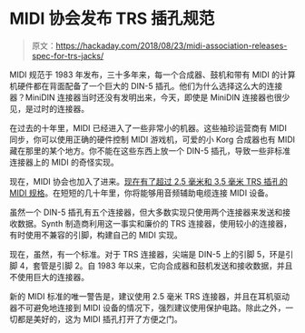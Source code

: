 # MIDI 协会发布 TRS 插孔规范

> 原文：<https://hackaday.com/2018/08/23/midi-association-releases-spec-for-trs-jacks/>

MIDI 规范于 1983 年发布，三十多年来，每一个合成器、鼓机和带有 MIDI 的计算机硬件都在背面配备了一个巨大的 DIN-5 插孔。他们为什么选择这么大的连接器？MiniDIN 连接器当时还没有发明出来，今天，即使是 MiniDIN 连接器也很少见，是过时的连接器。

在过去的十年里，MIDI 已经进入了一些非常小的机器。这些袖珍运营商有 MIDI 同步，你可以使用正确的硬件控制 MIDI 游戏机，可爱的小 Korg 合成器也有 MIDI 藏在那里的某个地方。你不能在这些东西上放一个 DIN-5 插孔，导致一些非标准连接器上的 MIDI 的奇怪实现。

现在，MIDI 协会也加入了进来。[现在有了超过 2.5 毫米和 3.5 毫米 TRS 插孔的 MIDI 规格](https://www.midi.org/articles-old/trs-specification-adopted-and-released)。在短短的几十年里，你将能够用音频辅助电缆连接 MIDI 设备。

虽然一个 DIN-5 插孔有五个连接器，但大多数实现只使用两个连接器来发送和接收数据。Synth 制造商利用这一事实和廉价的 TRS 连接器，使用较小的连接器，有时使用不兼容的引脚，构建自己的 MIDI 实现。

现在，虽然，有一个标准。对于 TRS 连接器，尖端是 DIN-5 上的引脚 5，环是引脚 4，套管是引脚 2。自 1983 年以来，它向合成器和鼓机发送和接收数据，并且不使用巨大的连接器。

新的 MIDI 标准的唯一警告是，建议使用 2.5 毫米 TRS 连接器，并且在耳机驱动器不可避免地连接到 MIDI 设备的情况下，强烈建议使用保护电路。除此之外，一切都是美好的，这为 MIDI 插孔打开了方便之门。
